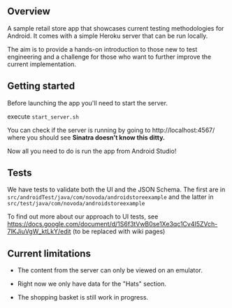 ## Overview

A sample retail store app that showcases current testing methodologies for Android. It comes with a simple Heroku server that can be run locally.

The aim is to provide a hands-on introduction to those new to test engineering and a challenge for those who want to further improve the current implementation.


## Getting started

Before launching the app you'll need to start the server.

execute `start_server.sh`


You can check if the server is running by going to http://localhost:4567/ where you should see **Sinatra doesn’t know this ditty.**

Now all you need to do is run the app from Android Studio!

## Tests

We have tests to validate both the UI and the JSON Schema. The first are in `src/androidTest/java/com/novoda/androidstoreexample` and the latter in `src/test/java/com/novoda/androidstoreexample`

To find out more about our approach to UI tests, see  https://docs.google.com/document/d/1S6f3tVwB0se1Xe3qc1Cv4I5ZVch-7lKJiuVgW_ktLkY/edit (to be replaced with wiki pages)

## Current limitations

* The content from the server can only be viewed on an emulator.

* Right now we only have data for the "Hats" section.

* The shopping basket is still work in progress.

